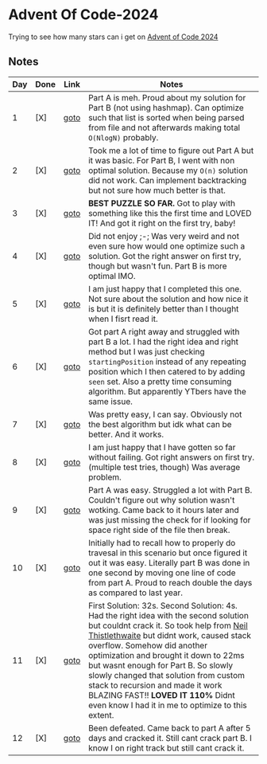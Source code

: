# Advent Of Code-2024

Trying to see how many stars can i get on [Advent of Code 2024](https://adventofcode.com/2024/)

## Notes

| Day | Done | Link | Notes |
| --- | ---- | ---- | ----- |
| 1   | [X]  | [goto](https://adventofcode.com/2024/day/1) | Part A is meh. Proud about my solution for Part B (not using hashmap). Can optimize such that list is sorted when being parsed from file and not afterwards making total `O(NlogN)` probably.
| 2   | [X]  | [goto](https://adventofcode.com/2024/day/2) | Took me a lot of time to figure out Part A but it was basic. For Part B, I went with non optimal solution. Because my `O(n)` solution did not work. Can implement backtracking but not sure how much better is that.
| 3   | [X]  | [goto](https://adventofcode.com/2024/day/3) | **BEST PUZZLE SO FAR.** Got to play with something like this the first time and LOVED IT! And got it right on the first try, baby!
| 4   | [X]  | [goto](https://adventofcode.com/2024/day/4) | Did not enjoy ;-; Was very weird and not even sure how would one optimize such a solution. Got the right answer on first try, though but wasn't fun. Part B is more optimal IMO.
| 5   | [X]  | [goto](https://adventofcode.com/2024/day/5) | I am just happy that I completed this one. Not sure about the solution and how nice it is but it is definitely better than I thought when I fisrt read it.
| 6   | [X]  | [goto](https://adventofcode.com/2024/day/6) | Got part A right away and struggled with part B a lot. I had the right idea and right method but I was just checking `startingPosition` instead of any repeating position which I then catered to by adding `seen` set. Also a pretty time consuming algorithm. But apparently YTbers have the same issue.
| 7   | [X]  | [goto](https://adventofcode.com/2024/day/7) | Was pretty easy, I can say. Obviously not the best algorithm but idk what can be better. And it works.
| 8   | [X]  | [goto](https://adventofcode.com/2024/day/8) | I am just happy that I have gotten so far without failing. Got right answers on first try. (multiple test tries, though) Was average problem.
| 9   | [X]  | [goto](https://adventofcode.com/2024/day/9) | Part A was easy. Struggled a lot with Part B. Couldn't figure out why solution wasn't wotking. Came back to it hours later and was just missing the check for if looking for space right side of the file then break.
| 10  | [X]  | [goto](https://adventofcode.com/2024/day/10) | Initially had to recall how to properly do travesal in this scenario but once figured it out it was easy. Literally part B was done in one second by moving one line of code from part A. Proud to reach double the days as compared to last year.
| 11  | [X]  | [goto](https://adventofcode.com/2024/day/11) | First Solution: 32s. Second Solution: 4s. Had the right idea with the second solution but couldnt crack it. So took help from [Neil Thistlethwaite](https://www.youtube.com/watch?v=EOAFa8j-GVQ) but didnt work, caused stack overflow. Somehow did another optimization and brought it down to 22ms but wasnt enough for Part B. So slowly slowly changed that solution from custom stack to recursion and made it work BLAZING FAST!! **LOVED IT 110%** Didnt even know I had it in me to optimize to this extent.
| 12  | [X]  | [goto](https://adventofcode.com/2024/day/12) | Been defeated. Came back to part A after 5 days and cracked it. Still cant crack part B. I know I on right track but still cant crack it.
